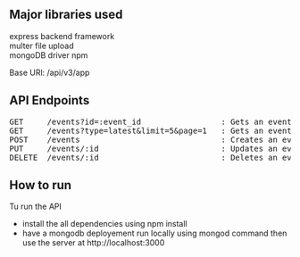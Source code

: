 ## Major libraries used 

express backend framework  
multer file upload  
mongoDB driver npm  
  

Base URl: /api/v3/app  
  

## API Endpoints
<pre>
GET     /events?id=:event_id                 : Gets an event by its unique id  
GET     /events?type=latest&limit=5&page=1   : Gets an event by its recency & paginate results by page number and limit of events per page  
POST    /events                              : Creates an event and returns the Id of the event i.e. created 
PUT     /events/:id                          : Updates an event  
DELETE  /events/:id                          : Deletes an event based on its Unique Id 
</pre>

## How to run

Tu run the API

- install the all dependencies using npm install
- have a mongodb deployement run locally using mongod command then use the server at http://localhost:3000